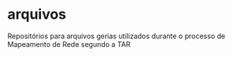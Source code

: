 # arquivos
Repositórios para arquivos gerias utilizados durante o processo de Mapeamento de Rede segundo a TAR
